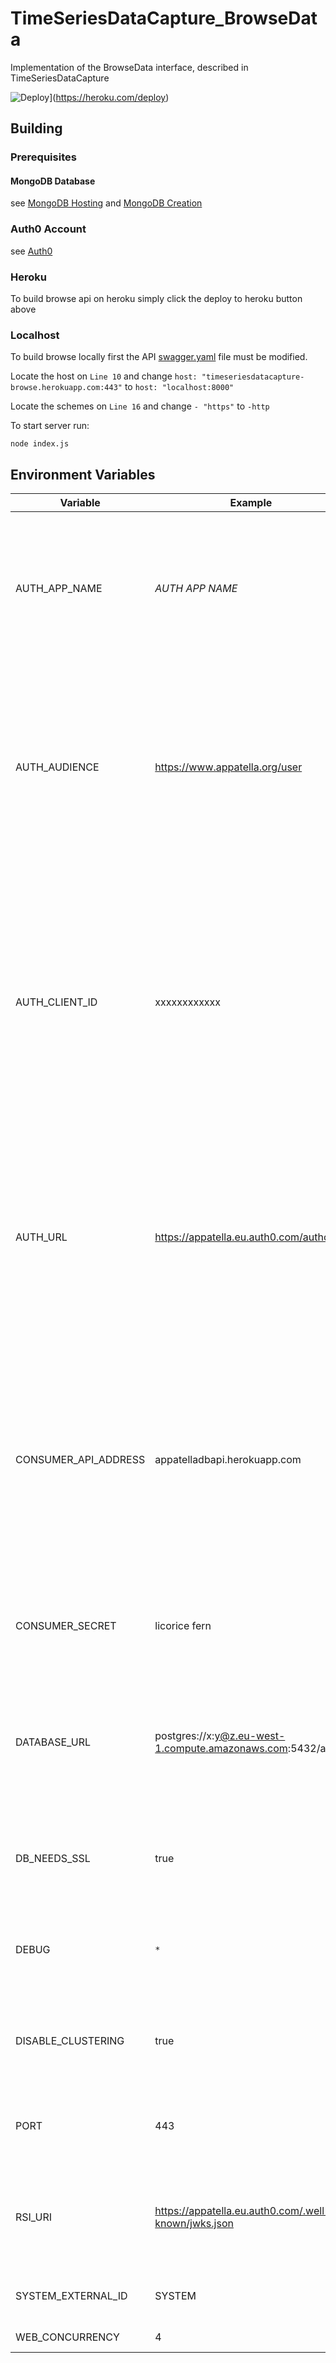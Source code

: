 # TimeSeriesDataCapture_BrowseData
Implementation of the BrowseData interface, described in TimeSeriesDataCapture 

![Deploy](https://www.herokucdn.com/deploy/button.svg)](https://heroku.com/deploy)

## Building

### Prerequisites

#### MongoDB Database
see [MongoDB Hosting](https://github.com/CMDT/TimeSeriesDataCapture#mongodb-hosting) and [MongoDB Creation](https://github.com/CMDT/TimeSeriesDataCapture#mongodb-creation)

### Auth0 Account
see [Auth0](https://github.com/CMDT/TimeSeriesDataCapture#auth0)

### Heroku
To build browse api on heroku simply click the deploy to heroku button above

### Localhost
To build browse locally first the API [swagger.yaml](https://github.com/CMDT/TimeSeriesDataCapture_BrowseData/blob/master/src/BrowseAPI/api/swagger.yaml) file must be modified.

Locate the host on `Line 10` and change `host: "timeseriesdatacapture-browse.herokuapp.com:443"` to `host: "localhost:8000"`

Locate the schemes on `Line 16` and change `- "https"` to `-http`

To start server run:

```
node index.js
```

## Environment Variables 
| Variable             | Example                                  | Description                              |
| -------------------- | ---------------------------------------- | ---------------------------------------- |
| AUTH_APP_NAME        | *AUTH APP NAME*                          | Used by API service. Used to identify the app to the Auth0 authentication service. If you change this, you'll need to set up another app in the associated Auth0 Account. |
| AUTH_AUDIENCE        | https://www.appatella.org/user           | Held by the API service, and written to the SPWA configuration file on initialisation. Used by the SPWA in the browser, as interface identifier in the Auth0 implicit flow. Must be passed to Auth0 as a parameter. |
| AUTH_CLIENT_ID       | xxxxxxxxxxxx                             | Held by the API service, and written to the SPWA configuration file on initialisation. Used by the SPWA in the browser, as interface identifier in the Auth0 implicit flow. Must be passed to Auth0 as a parameter.Client ID associated with the App name in the Auth0 account. |
| AUTH_URL             | https://appatella.eu.auth0.com/authorize | Held by the API service, and written to the SPWA configuration file on initialisation. Used by the SPWA in the browser, as url to contact during implicit flow authentication. Set up in Auth0 account. |
| CONSUMER_API_ADDRESS | appatelladbapi.herokuapp.com             | this is the address the consumer app goes to to get course data from. Usually, the same address as the deployement api. The consumer API address is integrated into the deployment token for the course, telling the app where to get the course from. |
| CONSUMER_SECRET      | licorice fern                            | this is the app secret, used to provide the signature for the course deployment token. |
| DATABASE_URL         | postgres://x:y@z.eu-west-1.compute.amazonaws.com:5432/a | this is the access url for the database. It's a pretty standard postres URL, but this one is handled by heroku, and deployed to AWS. |
| DB_NEEDS_SSL         | true                                     | Used by the API service. True when the DB is remote (AWS) false when the DB is running on localhost. |
| DEBUG                | `*`                                      | Node debugging. Defines what components produce logging. Usually set to `*` |
| DISABLE_CLUSTERING   | true                                     | set to false to enable running on multiple cores. Currently set to true, because it's not yet tested. |
| PORT                 | 443                                      | Notionally, this variable is set to 443, but it simply exists as a placeholder for heroku. |
| RSI_URI              | https://appatella.eu.auth0.com/.well-known/jwks.json | Used by the API service. This url is used at the end of an implicit flow authentication to verify an RSA token. |
| SYSTEM_EXTERNAL_ID   | SYSTEM                                   | fbb69ea1-56ee-476d-be87-3360453bc7b5     |
| WEB_CONCURRENCY      | 4                                        | Number of cores to use.                  |
